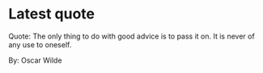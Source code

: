 # Latest quote 

Quote: The only thing to do with good advice is to pass it on. It is never of any use to oneself. 

By: Oscar Wilde